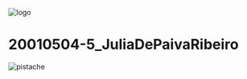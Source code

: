 ![logo](https://user-images.githubusercontent.com/89611808/131192938-81aab9b9-83ee-40cf-9d20-e39e74dab349.png)
# 20010504-5_JuliaDePaivaRibeiro
![pistache](https://user-images.githubusercontent.com/89611808/131193374-56ce6132-2359-497b-9002-7d571f140ee5.png)
